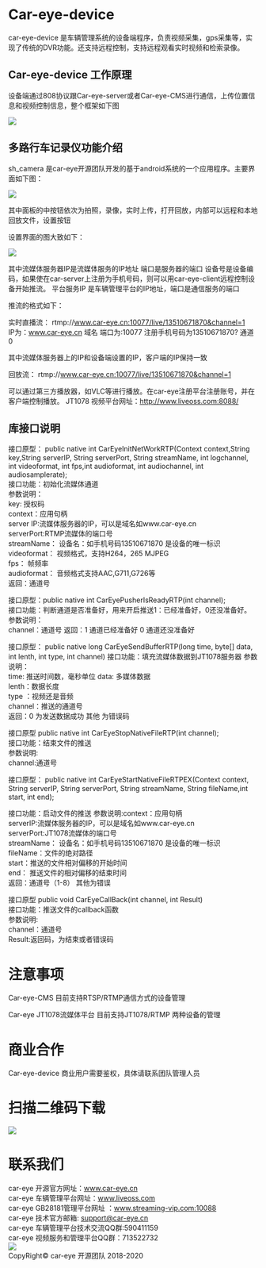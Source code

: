 ﻿# Car-eye-device
 
car-eye-device 是车辆管理系统的设备端程序，负责视频采集，gps采集等，实现了传统的DVR功能。还支持远程控制，支持远程观看实时视频和检索录像。

## Car-eye-device 工作原理
设备端通过808协议跟Car-eye-server或者Car-eye-CMS进行通信，上传位置信息和视频控制信息，整个框架如下图    


![](https://github.com/Car-eye-team/Car-eye-device/blob/master/picture/car-eye-device-machine.png)




## 多路行车记录仪功能介绍

sh_camera 是car-eye开源团队开发的基于android系统的一个应用程序。主要界面如下图：

![](https://github.com/Car-eye-team/Car-eye-device/blob/master/picture/pusher.jpg)

其中面板的中按钮依次为拍照，录像，实时上传，打开回放，内部可以远程和本地回放文件，设置按钮

设置界面的图大致如下：

![](https://github.com/Car-eye-team/Car-eye-device/blob/master/picture/settings.png)

其中流媒体服务器IP是流媒体服务的IP地址
端口是服务器的端口
设备号是设备编码，如果使在car-server上注册为手机号码，则可以用car-eye-client远程控制设备开始推流。
平台服务IP 是车辆管理平台的IP地址，端口是通信服务的端口

推流的格式如下：

实时直播流：
rtmp://www.car-eye.cn:10077/live/13510671870&channel=1     
IP为：www.car-eye.cn 域名
端口为:10077
注册手机号码为13510671870?
通道0

其中流媒体服务器上的IP和设备端设置的IP，客户端的IP保持一致

回放流：
rtmp://www.car-eye.cn:10077/live/13510671870&channel=1 

可以通过第三方播放器，如VLC等进行播放。在car-eye注册平台注册账号，并在客户端控制播放。
JT1078 视频平台网址：http://www.liveoss.com:8088/   


## 库接口说明

接口原型： public native int CarEyeInitNetWorkRTP(Context context,String key,String serverIP, String serverPort, String streamName, int logchannel, int videoformat, int fps,int audioformat, int audiochannel, int audiosamplerate);     
接口功能：初始化流媒体通道     
参数说明：   
key: 授权码    
context：应用句柄   
server IP:流媒体服务器的IP，可以是域名如www.car-eye.cn  
serverPort:RTMP流媒体的端口号     
streamName： 设备名：如手机号码13510671870 是设备的唯一标识    
videoformat： 视频格式，支持H264，265 MJPEG    
fps： 帧频率  
audioformat： 音频格式支持AAC,G711,G726等    
返回：通道号

接口原型：public native int 	 CarEyePusherIsReadyRTP(int channel);     
接口功能：判断通道是否准备好，用来开启推送1：已经准备好，0还没准备好。   
参数说明：   
channel：通道号
返回：1 通道已经准备好 0 通道还没准备好

接口原型： public native long   CarEyeSendBufferRTP(long time, byte[] data, int lenth, int type, int channel)
接口功能：填充流媒体数据到JT1078服务器 
参数说明：   
time: 推送时间数，毫秒单位
data:  多媒体数据   
lenth：数据长度    
type ：视频还是音频   
channel：推送的通道号  
返回：0 为发送数据成功  其他 为错误码    

接口原型 public native int    CarEyeStopNativeFileRTP(int channel);   
接口功能：结束文件的推送   
参数说明:   
channel:通道号  

接口原型： public native int   CarEyeStartNativeFileRTPEX(Context context, String serverIP, String serverPort, String streamName,  String fileName,int start, int end);          

接口功能：启动文件的推送 
参数说明:context：应用句柄  
serverIP:流媒体服务器的IP，可以是域名如www.car-eye.cn     
serverPort:JT1078流媒体的端口号      
streamName： 设备名：如手机号码13510671870 是设备的唯一标识  
fileName：文件的绝对路径      
start：推送的文件相对偏移的开始时间     
end：  推送文件的相对偏移的结束时间     
返回：通道号（1-8） 其他为错误  

接口原型   public void  CarEyeCallBack(int channel, int Result)   
接口功能：推送文件的callback函数      
参数说明:    
channel：通道号     
Result:返回码，为结束或者错误码     

# 注意事项

Car-eye-CMS 目前支持RTSP/RTMP通信方式的设备管理

Car-eye JT1078流媒体平台 目前支持JT1078/RTMP 两种设备的管理

# 商业合作

Car-eye-device 商业用户需要鉴权，具体请联系团队管理人员


# 扫描二维码下载       
![](https://github.com/Car-eye-team/Car-eye-device/blob/master/picture/android%20DVR%20%E4%BA%8C%E7%BB%B4%E7%A0%81.png)


# 联系我们

car-eye 开源官方网址：www.car-eye.cn    
car-eye 车辆管理平台网址：www.liveoss.com  
car-eye GB28181管理平台网址 ：www.streaming-vip.com:10088     
car-eye 技术官方邮箱: support@car-eye.cn  
car-eye 车辆管理平台技术交流QQ群:590411159   
car-eye 视频服务和管理平台QQ群：713522732     
![](https://gitee.com/careye_open_source_platform_group/car-eye-jtt1078-media-server/raw/master/QQ/QQ.jpg)   
CopyRight©  car-eye 开源团队 2018-2020

